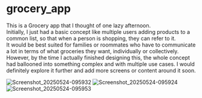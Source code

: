 # grocery_app

This is a Grocery app that I thought of one lazy afternoon.  
Initially, I just had a basic concept like multiple users adding products to a common list, 
so that when a person is shopping, they can refer to it.  
It would be best suited for families or roommates who have to communicate a lot in terms of what groceries they want, 
individually or collectively.  However, by the time I actually finished designing this, 
the whole concept had ballooned into something complex and with multiple use cases. 
I would definitely explore it further and add more screens or content around it soon.

![Screenshot_20250524-095932](https://github.com/user-attachments/assets/de7c9493-d7e9-42bf-a807-f1302c2a3196)
![Screenshot_20250524-095924](https://github.com/user-attachments/assets/c0392cf8-d950-4279-abc3-26898e761da8)
![Screenshot_20250524-095953](https://github.com/user-attachments/assets/af6ea679-0eeb-460a-a594-e9e18e47a51e)
